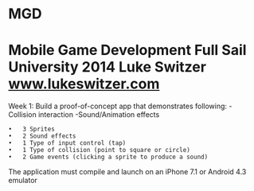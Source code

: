 MGD
===
Mobile Game Development
Full Sail University 2014
Luke Switzer
www.lukeswitzer.com
==============================

Week 1:  Build a proof-of-concept app that demonstrates following:
	-Collision interaction
	-Sound/Animation effects

	•	3 Sprites
	•	2 Sound effects
	•	1 Type of input control (tap)
	•	1 Type of collision (point to square or circle)
	•	2 Game events (clicking a sprite to produce a sound)

The application must compile and launch on an iPhone 7.1 or Android 4.3 emulator

